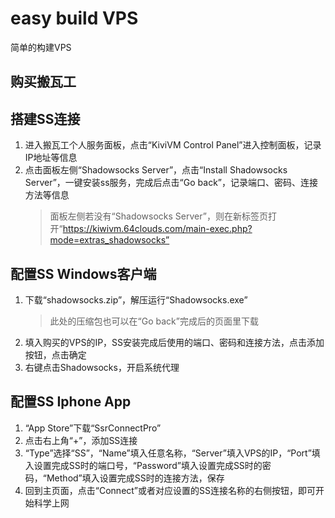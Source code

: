# easy build VPS

简单的构建VPS

## 购买搬瓦工

## 搭建SS连接

1. 进入搬瓦工个人服务面板，点击“KiviVM Control Panel”进入控制面板，记录IP地址等信息
2. 点击面板左侧“Shadowsocks Server”，点击“Install Shadowsocks Server”，一键安装ss服务，完成后点击“Go back”，记录端口、密码、连接方法等信息
    > 面板左侧若没有“Shadowsocks Server”，则在新标签页打开“https://kiwivm.64clouds.com/main-exec.php?mode=extras_shadowsocks”
    
## 配置SS Windows客户端

1. 下载“shadowsocks.zip”，解压运行“Shadowsocks.exe”
    > 此处的压缩包也可以在“Go back”完成后的页面里下载
2. 填入购买的VPS的IP，SS安装完成后使用的端口、密码和连接方法，点击添加按钮，点击确定
3. 右键点击Shadowsocks，开启系统代理

## 配置SS Iphone App

1. “App Store”下载“SsrConnectPro”
2. 点击右上角“+”，添加SS连接
3. “Type”选择“SS”，“Name”填入任意名称，“Server”填入VPS的IP，“Port”填入设置完成SS时的端口号，“Password”填入设置完成SS时的密码，“Method”填入设置完成SS时的连接方法，保存
4. 回到主页面，点击“Connect”或者对应设置的SS连接名称的右侧按钮，即可开始科学上网

